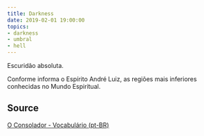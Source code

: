 ```yaml
---
title: Darkness
date: 2019-02-01 19:00:00
topics:
- darkness
- umbral
- hell
---
```


Escuridão absoluta.

Conforme informa o Espírito André Luiz, as regiões mais inferiores conhecidas
no Mundo Espiritual.

## Source
[O Consolador - Vocabulário (pt-BR)](http://www.oconsolador.com.br/linkfixo/vocabulario/principal.html)

